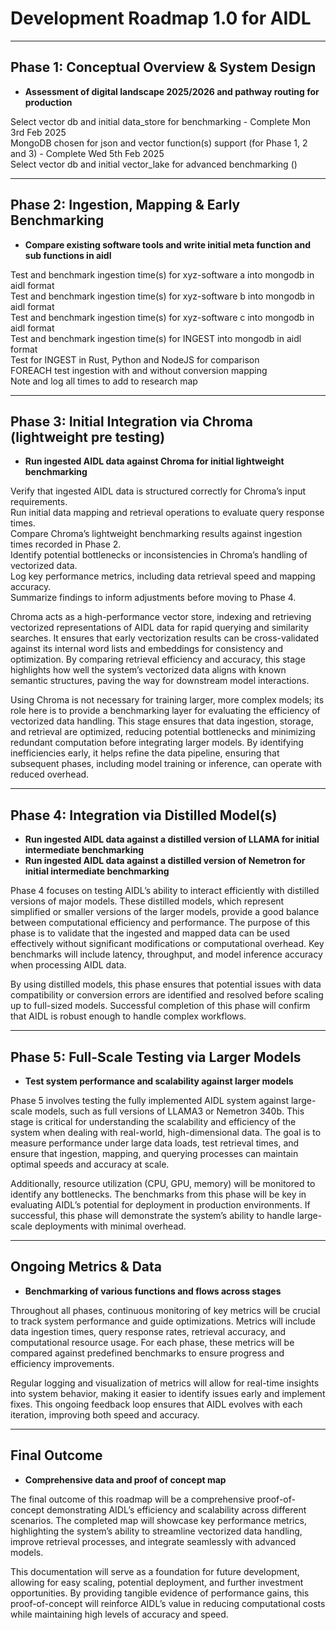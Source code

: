 # Development Roadmap 1.0 for AIDL

---

## Phase 1: Conceptual Overview & System Design

- **Assessment of digital landscape 2025/2026 and pathway routing for production** 

Select vector db and initial data_store for benchmarking - Complete Mon 3rd Feb 2025  
MongoDB chosen for json and vector function(s) support (for Phase 1, 2 and 3) - Complete Wed 5th Feb 2025  
Select vector db and initial vector_lake for advanced benchmarking ()  

---

## Phase 2: Ingestion, Mapping & Early Benchmarking

- **Compare existing software tools and write initial meta function and sub functions in aidl** 

Test and benchmark ingestion time(s) for xyz-software a into mongodb in aidl format  
Test and benchmark ingestion time(s) for xyz-software b into mongodb in aidl format  
Test and benchmark ingestion time(s) for xyz-software c into mongodb in aidl format  
Test and benchmark ingestion time(s) for INGEST into mongodb in aidl format  
Test for INGEST in Rust, Python and NodeJS for comparison  
FOREACH test ingestion with and without conversion mapping  
Note and log all times to add to research map  

---

## Phase 3: Initial Integration via Chroma (lightweight pre testing)

- **Run ingested AIDL data against Chroma for initial lightweight benchmarking** 

Verify that ingested AIDL data is structured correctly for Chroma’s input requirements.  
Run initial data mapping and retrieval operations to evaluate query response times.  
Compare Chroma’s lightweight benchmarking results against ingestion times recorded in Phase 2.  
Identify potential bottlenecks or inconsistencies in Chroma’s handling of vectorized data.  
Log key performance metrics, including data retrieval speed and mapping accuracy.  
Summarize findings to inform adjustments before moving to Phase 4.  

Chroma acts as a high-performance vector store, indexing and retrieving vectorized representations of AIDL data for rapid querying and similarity searches. It ensures that early vectorization results can be cross-validated against its internal word lists and embeddings for consistency and optimization. By comparing retrieval efficiency and accuracy, this stage highlights how well the system’s vectorized data aligns with known semantic structures, paving the way for downstream model interactions.

Using Chroma is not necessary for training larger, more complex models; its role here is to provide a benchmarking layer for evaluating the efficiency of vectorized data handling. This stage ensures that data ingestion, storage, and retrieval are optimized, reducing potential bottlenecks and minimizing redundant computation before integrating larger models. By identifying inefficiencies early, it helps refine the data pipeline, ensuring that subsequent phases, including model training or inference, can operate with reduced overhead.

---

## Phase 4: Integration via Distilled Model(s)

- **Run ingested AIDL data against a distilled version of LLAMA for initial intermediate benchmarking**  
- **Run ingested AIDL data against a distilled version of Nemetron for initial intermediate benchmarking**  

Phase 4 focuses on testing AIDL’s ability to interact efficiently with distilled versions of major models. These distilled models, which represent simplified or smaller versions of the larger models, provide a good balance between computational efficiency and performance. The purpose of this phase is to validate that the ingested and mapped data can be used effectively without significant modifications or computational overhead. Key benchmarks will include latency, throughput, and model inference accuracy when processing AIDL data.

By using distilled models, this phase ensures that potential issues with data compatibility or conversion errors are identified and resolved before scaling up to full-sized models. Successful completion of this phase will confirm that AIDL is robust enough to handle complex workflows.

---

## Phase 5: Full-Scale Testing via Larger Models

- **Test system performance and scalability against larger models**  

Phase 5 involves testing the fully implemented AIDL system against large-scale models, such as full versions of LLAMA3 or Nemetron 340b. This stage is critical for understanding the scalability and efficiency of the system when dealing with real-world, high-dimensional data. The goal is to measure performance under large data loads, test retrieval times, and ensure that ingestion, mapping, and querying processes can maintain optimal speeds and accuracy at scale.

Additionally, resource utilization (CPU, GPU, memory) will be monitored to identify any bottlenecks. The benchmarks from this phase will be key in evaluating AIDL’s potential for deployment in production environments. If successful, this phase will demonstrate the system’s ability to handle large-scale deployments with minimal overhead.

---

## Ongoing Metrics & Data

- **Benchmarking of various functions and flows across stages** 

Throughout all phases, continuous monitoring of key metrics will be crucial to track system performance and guide optimizations. Metrics will include data ingestion times, query response rates, retrieval accuracy, and computational resource usage. For each phase, these metrics will be compared against predefined benchmarks to ensure progress and efficiency improvements.

Regular logging and visualization of metrics will allow for real-time insights into system behavior, making it easier to identify issues early and implement fixes. This ongoing feedback loop ensures that AIDL evolves with each iteration, improving both speed and accuracy.

---

## Final Outcome

- **Comprehensive data and proof of concept map** 

The final outcome of this roadmap will be a comprehensive proof-of-concept demonstrating AIDL’s efficiency and scalability across different scenarios. The completed map will showcase key performance metrics, highlighting the system’s ability to streamline vectorized data handling, improve retrieval processes, and integrate seamlessly with advanced models.

This documentation will serve as a foundation for future development, allowing for easy scaling, potential deployment, and further investment opportunities. By providing tangible evidence of performance gains, this proof-of-concept will reinforce AIDL’s value in reducing computational costs while maintaining high levels of accuracy and speed.
